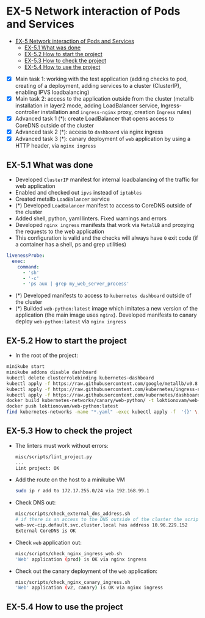 # EX-5 Network interaction of Pods and Services

* [EX-5 Network interaction of Pods and Services](#ex-5-%d0%a1%d0%b5%d1%82%d0%b5%d0%b2%d0%be%d0%b5-%d0%b2%d0%b7%d0%b0%d0%b8%d0%bc%d0%be%d0%b4%d0%b5%d0%b9%d1%81%d1%82%d0%b2%d0%b8%d0%b5-pod-%d1%81%d0%b5%d1%80%d0%b2%d0%b8%d1%81%d1%8b)
  * [EX-5.1 What was done](#ex-51-%d0%a7%d1%82%d0%be-%d0%b1%d1%8b%d0%bb%d0%be-%d1%81%d0%b4%d0%b5%d0%bb%d0%b0%d0%bd%d0%be)
  * [EX-5.2 How to start the project](#ex-52-%d0%9a%d0%b0%d0%ba-%d0%b7%d0%b0%d0%bf%d1%83%d1%81%d1%82%d0%b8%d1%82%d1%8c-%d0%bf%d1%80%d0%be%d0%b5%d0%ba%d1%82)
  * [EX-5.3 How to check the project](#ex-53-%d0%9a%d0%b0%d0%ba-%d0%bf%d1%80%d0%be%d0%b2%d0%b5%d1%80%d0%b8%d1%82%d1%8c-%d0%bf%d1%80%d0%be%d0%b5%d0%ba%d1%82)
  * [EX-5.4 How to use the project](#ex-54-%d0%9a%d0%b0%d0%ba-%d0%bd%d0%b0%d1%87%d0%b0%d1%82%d1%8c-%d0%bf%d0%be%d0%bb%d1%8c%d0%b7%d0%be%d0%b2%d0%b0%d1%82%d1%8c%d1%81%d1%8f-%d0%bf%d1%80%d0%be%d0%b5%d0%ba%d1%82%d0%be%d0%bc)

* [x] Main task 1: working with the test application (adding checks to pod, creating of a deployment, adding services to a cluster (ClusterIP), enabling IPVS loadbalancing)
* [x] Main task 2: access to the application outside from the cluster (metallb installation in layer2 mode, adding LoadBalancer service, Ingress-controller installation and `ingress-nginx` proxy, creation `Ingress` rules)
* [x] Advanced task 1 (*): create LoadBalancer that opens access to CoreDNS outside of the cluster
* [x] Advanced task 2 (*): access to `dashboard` via nginx ingress
* [x] Advanced task 3 (*): canary deployment of `web` application by using a HTTP header, via `nginx ingress`

## EX-5.1 What was done

* Developed `ClusterIP` manifest for internal loadbalancing of the traffic for web application
* Enabled and checked out `ipvs` instead of `iptables`
* Created metallb `LoadBalancer` service
* (*) Developed `LoadBalancer` manifest to access to CoreDNS outside of the cluster
* Added shell, python, yaml linters. Fixed warnings and errors
* Developed `nginx ingress` manifests that work via `MetalLB` and proxying the requests to the web application
* This configuration is valid and the checks will always have `0` exit code (if a container has a shell, ps and grep utilities)

```yaml
livenessProbe:
  exec:
    command:
      - 'sh'
      - '-c'
      - 'ps aux | grep my_web_server_process'
```

* (*) Developed manifests to access to `kubernetes dashboard` outside of the cluster
* (*) Builded `web-python:latest` image which imitates a new version of the application (the main image uses `nginx`).
  Developed manifests to canary deploy `web-python:latest` via `nginx ingress`

## EX-5.2 How to start the project

* In the root of the project:

```bash
minikube start
minikube addons disable dashboard
kubectl delete clusterrolebinding kubernetes-dashboard
kubectl apply -f https://raw.githubusercontent.com/google/metallb/v0.8.3/manifests/metallb.yaml
kubectl apply -f https://raw.githubusercontent.com/kubernetes/ingress-nginx/master/deploy/static/mandatory.yaml
kubectl apply -f https://raw.githubusercontent.com/kubernetes/dashboard/v2.0.0-rc2/aio/deploy/recommended.yaml
docker build kubernetes-networks/canary/web-python/ -t loktionovam/web-python:latest
docker push loktionovam/web-python:latest
find kubernetes-networks -name "*.yaml" -exec kubectl apply -f  '{}' \;
```

## EX-5.3 How to check the project

* The linters must work without errors:

  ```bash
  misc/scripts/lint_project.py
  ...
  Lint project: OK
  ```

* Add the route on the host to a minikube VM

  ```bash
  sudo ip r add to 172.17.255.0/24 via 192.168.99.1
  ```

* Check DNS out:

  ```bash
  misc/scripts/check_external_dns_address.sh
  # if there is an access to the DNS outside of the cluster the script will print 'External CoreDNS is OK'
  web-svc-cip.default.svc.cluster.local has address 10.96.229.152
  External CoreDNS is OK
  ```

* Check `web` application out:

  ```bash
  misc/scripts/check_nginx_ingress_web.sh
  'Web' application (prod) is OK via nginx ingress
  ```

* Check out the canary deployment of the `web` application:

  ```bash
  misc/scripts/check_nginx_canary_ingress.sh
  'Web' application (v2, canary) is OK via nginx ingress
  ```

## EX-5.4 How to use the project
